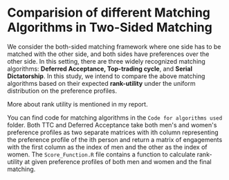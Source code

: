 # Comparision of different Matching Algorithms in Two-Sided Matching

We consider the both-sided matching framework where one side has to be matched with
the other side, and both sides have preferences over the other side. In this setting, there
are three widely recognized matching algorithms: **Deferred Acceptance, Top-trading cycle**,
and **Serial Dictatorship**. In this study, we intend to compare the above matching algorithms
based on their expected **rank-utility** under the uniform distribution on the preference profiles.

More about rank utility is mentioned in my report.

You can find code for matching algorithms in the `Code for algorithms used` folder. Both TTC and Deferred Acceptance take both men's and women's preference profiles as two separate matrices with ith column representing the preference profile of the ith person and return a matrix of engagements with the first column as the index of men and the other as the index of women. The `Score_Function.R` file contains a function to calculate rank-utility at given preference profiles of both men and women and the final matching.
